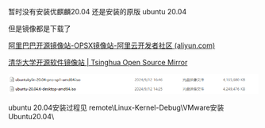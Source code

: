 暂时没有安装优麒麟20.04 还是安装的原版 ubuntu 20.04

但是镜像都是下载了

[阿里巴巴开源镜像站-OPSX镜像站-阿里云开发者社区 (aliyun.com)](https://developer.aliyun.com/mirror/?spm=a2c6h.13651102.0.0.59e31b11Wvyu6s&serviceType=mirror)

[清华大学开源软件镜像站 | Tsinghua Open Source Mirror](https://mirrors.tuna.tsinghua.edu.cn/)

![image-20240912174210296](image/image-20240912174210296.png)

ubuntu 20.04安装过程见 remote\Linux-Kernel-Debug\VMware安装Ubuntu20.04\

